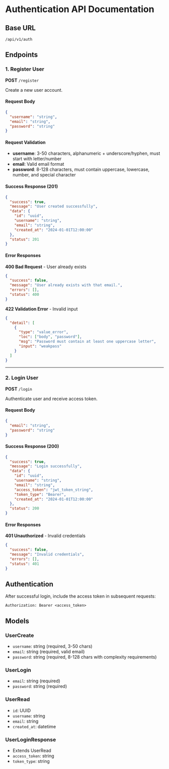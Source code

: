 # Authentication API Documentation

## Base URL
`/api/v1/auth`

## Endpoints

### 1. Register User
**POST** `/register`

Create a new user account.

#### Request Body
```json
{
  "username": "string",
  "email": "string", 
  "password": "string"
}
```

#### Request Validation
- **username**: 3-50 characters, alphanumeric + underscore/hyphen, must start with letter/number
- **email**: Valid email format
- **password**: 8-128 characters, must contain uppercase, lowercase, number, and special character

#### Success Response (201)
```json
{
  "success": true,
  "message": "User created successfully",
  "data": {
    "id": "uuid",
    "username": "string",
    "email": "string",
    "created_at": "2024-01-01T12:00:00"
  },
  "status": 201
}
```

#### Error Responses

**400 Bad Request** - User already exists
```json
{
  "success": false,
  "message": "User already exists with that email.",
  "errors": [],
  "status": 400
}
```

**422 Validation Error** - Invalid input
```json
{
  "detail": [
    {
      "type": "value_error",
      "loc": ["body", "password"],
      "msg": "Password must contain at least one uppercase letter",
      "input": "weakpass"
    }
  ]
}
```

---

### 2. Login User
**POST** `/login`

Authenticate user and receive access token.

#### Request Body
```json
{
  "email": "string",
  "password": "string"
}
```

#### Success Response (200)
```json
{
  "success": true,
  "message": "Login successfully",
  "data": {
    "id": "uuid",
    "username": "string",
    "email": "string",
    "access_token": "jwt_token_string",
    "token_type": "Bearer",
    "created_at": "2024-01-01T12:00:00"
  },
  "status": 200
}
```

#### Error Responses

**401 Unauthorized** - Invalid credentials
```json
{
  "success": false,
  "message": "Invalid credentials",
  "errors": [],
  "status": 401
}
```

## Authentication

After successful login, include the access token in subsequent requests:

```
Authorization: Bearer <access_token>
```

## Models

### UserCreate
- `username`: string (required, 3-50 chars)
- `email`: string (required, valid email)
- `password`: string (required, 8-128 chars with complexity requirements)

### UserLogin  
- `email`: string (required)
- `password`: string (required)

### UserRead
- `id`: UUID
- `username`: string
- `email`: string
- `created_at`: datetime

### UserLoginResponse
- Extends UserRead
- `access_token`: string
- `token_type`: string